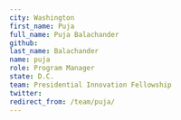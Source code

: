 ```yaml
---
city: Washington
first_name: Puja
full_name: Puja Balachander
github: 
last_name: Balachander
name: puja
role: Program Manager
state: D.C.
team: Presidential Innovation Fellowship
twitter: 
redirect_from: /team/puja/
---
```

